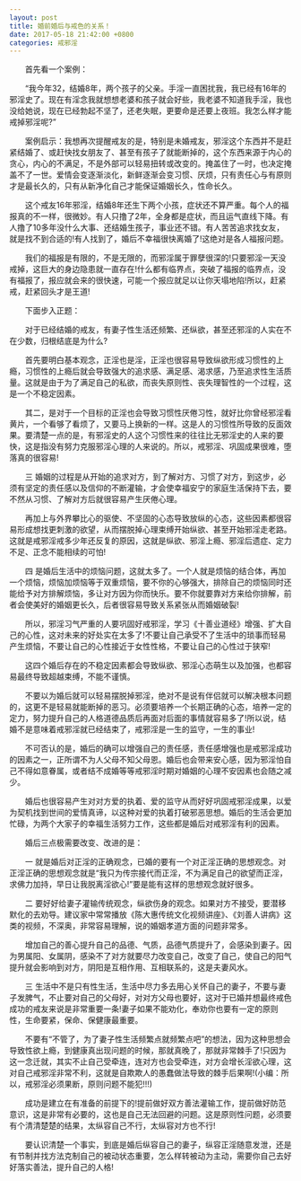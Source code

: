 ```yaml
---
layout: post
title: 婚前婚后与戒色的关系！
date: 2017-05-18 21:42:00 +0800
categories: 戒邪淫
---
```


　　首先看一个案例：
　　“我今年32，结婚8年，两个孩子的父亲。手淫一直困扰我，我已经有16年的邪淫史了。现在有淫念我就想想老婆和孩子就会好些，我老婆不知道我手淫，我也没给她说，现在已经勃起不坚了，还老失眠，更要命是还要上夜班。我怎么样才能戒掉邪淫呢?”
　　案例启示：我想再次提醒戒友的是，特别是未婚戒友，邪淫这个东西并不是赶紧结婚了、或赶快找女朋友了、甚至有孩子了就能断掉的，这个东西来源于内心的贪心，内心的不满足，不是外部可以轻易扭转或改变的。掩盖住了一时，也决定掩盖不了一世。爱情会变逐渐淡化，新鲜逐渐会变习惯、厌烦，只有责任心与有原则才是最长久的，只有从新净化自己才能保证婚姻长久，性命长久。
　　这个戒友16年邪淫，结婚8年还生下两个小孩，症状还不算严重。每个人的福报真的不一样，很微妙。有人只撸了2年，全身都是症状，而且运气直线下降。有人撸了10多年没什么大事、还结婚生孩子，事业还不错。有人苦苦追求找女友，就是找不到合适的!有人找到了，婚后不幸福很快离婚了!这绝对是各人福报问题。
　　我们的福报是有限的，不是无限的，而邪淫属于罪孽很深的!只要邪淫一天没戒掉，这巨大的身边隐患就一直存在!什么都有临界点，突破了福报的临界点，没有福报了，报应就会来的很快速，可能一个报应就足以让你天塌地陷!所以，赶紧戒，赶紧回头才是王道!
　　下面步入正题：
　　对于已经结婚的戒友，有妻子性生活还频繁、还纵欲，甚至还邪淫的人实在不在少数，归根结底是为什么?
　　首先要明白基本观念，正淫也是淫，正淫也很容易导致纵欲形成习惯性的上瘾，习惯性的上瘾后就会导致强大的追求感、满足感、渴求感，乃至追求性生活质量。这就是由于为了满足自己的私欲，而丧失原则性、丧失理智性的一个过程，这是一个不稳定因素。
　　其二，是对于一个目标的正淫也会导致习惯性厌倦习性，就好比你曾经邪淫看黄片，一个看够了看烦了，又要马上换新的一样。这是人的习惯性所导致的反面效果。要清楚一点的是，有邪淫史的人这个习惯性来的往往比无邪淫史的人来的要快，这是指没有努力克服邪淫心理的人来说的。所以，戒邪淫、巩固成果很难，堕落真的很容易!
　　三 婚姻的过程是从开始的追求对方，到了解对方、习惯了对方，到这步，必须有坚定的责任感以及信仰的不断灌输，才会使幸福安宁的家庭生活保持下去，要不然从习惯、了解对方后就很容易产生厌倦心理。
　　再加上与外界攀比心的驱使、不坚固的心态导致放纵的心态，这些因素都很容易形成想找更刺激的欲望，从而摆脱掉心理束缚开始纵欲、甚至开始邪淫走老路。这就是戒邪淫戒多少年还反复的原因，这就是纵欲、邪淫上瘾、邪淫后遗症、定力不足、正念不能相续的可怕!
　　四 是婚后生活中的烦恼问题，这就太多了。一个人就是烦恼的结合体，再加一个烦恼，烦恼加烦恼等于双重烦恼，要不你的心够强大，排除自己的烦恼同时还能给予对方排解烦恼，多让对方因为你而快乐。要不你就要靠对方来给你排解，前者会使美好的婚姻更长久，后者很容易导致关系紧张从而婚姻破裂!
　　所以，邪淫习气严重的人要巩固好戒邪淫，学习《十善业道经》增强、扩大自己的心性，这对未来的好处实在太多了!不要让自己承受不了生活中的琐事而轻易产生烦恼，不要让自己的心性接近于女性性格，不要让自己的心性过于狭窄!
　　这四个婚后存在的不稳定因素都会导致纵欲、邪淫心态萌生以及加强，也都容易最终导致超越束缚，不能不谨慎。
　　不要以为婚后就可以轻易摆脱掉邪淫，绝对不是说有伴侣就可以解决根本问题的，这更不是轻易就能断掉的恶习。必须要培养一个长期正确的心态，培养一定的定力，努力提升自己的人格道德品质后再面对后面的事情就容易多了!所以说，结婚不是意味着戒邪淫就已经结束了，戒邪淫是一生的监守，一生的事业!
　　不可否认的是，婚后的确可以增强自己的责任感，责任感增强也是戒邪淫成功的因素之一，正所谓不为人父母不知父母恩。婚后也会带来安心感，因为邪淫怕自己不得如意眷属，或者结不成婚等等戒邪淫时期对婚姻的心理不安因素也会随之减少。
　　婚后也很容易产生对对方爱的执着、爱的监守从而好好巩固戒邪淫成果，以爱为契机找到世间的爱情真谛，以这种对爱的执着打破邪恶思想。婚后的生活会更加忙碌，为两个大家子的幸福生活努力工作，这些都是婚后对戒邪淫有利的因素。
　　婚后三点极需要改变、改进的是：
　　一 就是婚后对正淫的正确观念，已婚的要有一个对正淫正确的思想观念。对正淫正确的思想观念就是“我只为传宗接代而正淫，不为满足自己的欲望而正淫，求佛力加持，早日让我脱离淫欲心!”要是能有这样的思想观念就好很多。
　　二 要好好给妻子灌输传统观念，纵欲伤身的观念。如果对方不接受，要潜移默化的去劝导。建议家中常常播放《陈大惠传统文化视频讲座》、《刘善人讲病》这类的视频，不深奥，非常容易理解，说的婚姻孝道方面的问题非常多。
　　增加自己的善心提升自己的品德、气质，品德气质提升了，会感染到妻子。因为男属阳、女属阴，感染不了对方就要尽力改变自己，改变了自己，使自己的阳气提升就会影响到对方，阴阳是互相作用、互相联系的，这是夫妻风水。
　　三 生活中不是只有性生活，生活中尽力多去用心关怀自己的妻子，不要与妻子发脾气，不止要对自己的父母好，对对方父母也要好，这对于已婚并想最终戒色成功的戒友来说是非常重要一条!妻子如果不能劝化，奉劝你也要有一定的原则性，生命要紧，保命、保健康最重要。
　　不要有“不管了，为了妻子性生活频繁点就频繁点吧”的想法，因为这种思想会导致性欲上瘾，到健康真出现问题的时候，那就真晚了，那就非常棘手了!只因为这一念迁就，其实不止自己受牵连，连对方也会受牵连，对方会增长淫欲心理，这对自己戒邪淫非常不利，这就是自欺欺人的愚蠢做法导致的棘手后果啊!(小编：所以，戒邪淫必须果断，原则问题不能犯!!!)
　　成功是建立在有准备的前提下的!提前做好双方善法灌输工作，提前做好防范意识，这是非常有必要的，这也是自己无法回避的问题。这是原则性问题，必须要有个清清楚楚的结果，太纵容自己不行，太纵容对方也不行!
　　要认识清楚一个事实，到底是婚后纵容自己的妻子，纵容正淫随意发泄，还是有节制并找方法克制自己的被动状态重要，怎么样转被动为主动，需要你自己去好好落实善法，提升自己的人格!